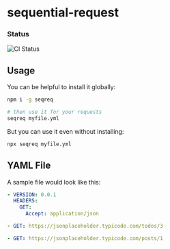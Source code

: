 # sequential-request

### Status

![CI Status](https://github.com/packagely/sequential-request/actions/workflows/ciact.yml/badge.svg)

## Usage

You can be helpful to install it globally:

```sh
npm i -g seqreq

# then use it for your requests
seqreq myfile.yml
```

But you can use it even without installing:

```sh
npx seqreq myfile.yml
```

## YAML File

A sample file would look like this:

```yml
- VERSION: 0.0.1
  HEADERS:
    GET:
      Accept: application/json

- GET: https://jsonplaceholder.typicode.com/todos/3

- GET: https://jsonplaceholder.typicode.com/posts/1
```

